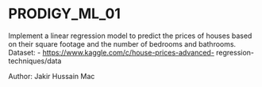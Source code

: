 # PRODIGY_ML_01
Implement a linear regression model to predict the prices of houses based on their square footage and the number of bedrooms and bathrooms.
<br>
Dataset: - https://www.kaggle.com/c/house-prices-advanced- regression-techniques/data

Author: Jakir Hussain Mac
